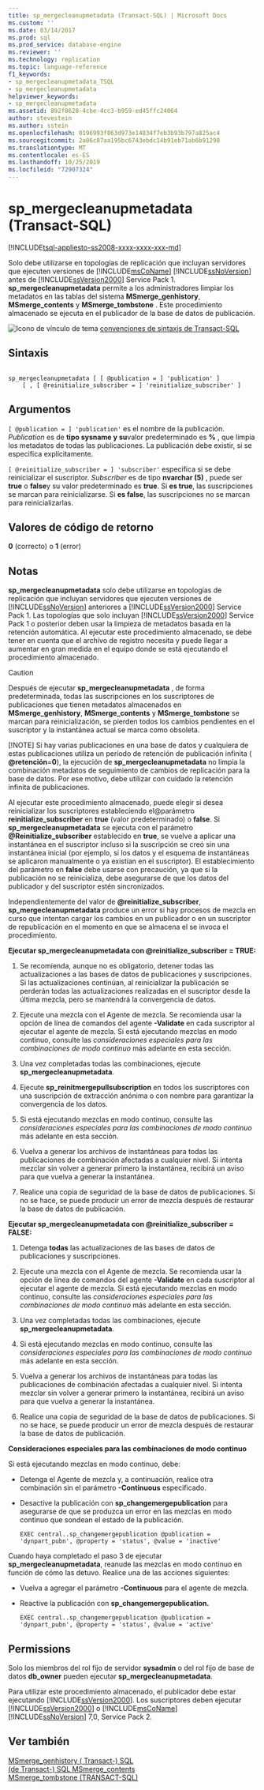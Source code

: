 ```yaml
---
title: sp_mergecleanupmetadata (Transact-SQL) | Microsoft Docs
ms.custom: ''
ms.date: 03/14/2017
ms.prod: sql
ms.prod_service: database-engine
ms.reviewer: ''
ms.technology: replication
ms.topic: language-reference
f1_keywords:
- sp_mergecleanupmetadata_TSQL
- sp_mergecleanupmetadata
helpviewer_keywords:
- sp_mergecleanupmetadata
ms.assetid: 892f8628-4cbe-4cc3-b959-ed45ffc24064
author: stevestein
ms.author: sstein
ms.openlocfilehash: 0196993f863d973e14834f7eb3b93b797a825ac4
ms.sourcegitcommit: 2a06c87aa195bc6743ebdc14b91eb71ab6b91298
ms.translationtype: MT
ms.contentlocale: es-ES
ms.lasthandoff: 10/25/2019
ms.locfileid: "72907324"
---
```

# <a name="sp_mergecleanupmetadata-transact-sql"></a>sp_mergecleanupmetadata (Transact-SQL)
[!INCLUDE[tsql-appliesto-ss2008-xxxx-xxxx-xxx-md](../../includes/tsql-appliesto-ss2008-xxxx-xxxx-xxx-md.md)]

  Solo debe utilizarse en topologías de replicación que incluyan servidores que ejecuten versiones de [!INCLUDE[msCoName](../../includes/msconame-md.md)] [!INCLUDE[ssNoVersion](../../includes/ssnoversion-md.md)] antes de [!INCLUDE[ssVersion2000](../../includes/ssversion2000-md.md)] Service Pack 1. **sp_mergecleanupmetadata** permite a los administradores limpiar los metadatos en las tablas del sistema **MSmerge_genhistory**, **MSmerge_contents** y **MSmerge_tombstone** . Este procedimiento almacenado se ejecuta en el publicador de la base de datos de publicación.  
  
 ![Icono de vínculo de tema](../../database-engine/configure-windows/media/topic-link.gif "Icono de vínculo de tema") [convenciones de sintaxis de Transact-SQL](../../t-sql/language-elements/transact-sql-syntax-conventions-transact-sql.md)  
  
## <a name="syntax"></a>Sintaxis  
  
```  
  
sp_mergecleanupmetadata [ [ @publication = ] 'publication' ]  
    [ , [ @reinitialize_subscriber = ] 'reinitialize_subscriber' ]  
```  
  
## <a name="arguments"></a>Argumentos  
`[ @publication = ] 'publication'` es el nombre de la publicación. *Publication* es de **tipo sysname y su**valor predeterminado es **%** , que limpia los metadatos de todas las publicaciones. La publicación debe existir, si se especifica explícitamente.  
  
`[ @reinitialize_subscriber = ] 'subscriber'` especifica si se debe reinicializar el suscriptor. *Subscriber* es de tipo **nvarchar (5)** , puede ser **true** o **false**y su valor predeterminado es **true**. Si **es true**, las suscripciones se marcan para reinicializarse. Si **es false**, las suscripciones no se marcan para reinicializarlas.  
  
## <a name="return-code-values"></a>Valores de código de retorno  
 **0** (correcto) o **1** (error)  
  
## <a name="remarks"></a>Notas  
 **sp_mergecleanupmetadata** solo debe utilizarse en topologías de replicación que incluyan servidores que ejecuten versiones de [!INCLUDE[ssNoVersion](../../includes/ssnoversion-md.md)] anteriores a [!INCLUDE[ssVersion2000](../../includes/ssversion2000-md.md)] Service Pack 1. Las topologías que solo incluyan [!INCLUDE[ssVersion2000](../../includes/ssversion2000-md.md)] Service Pack 1 o posterior deben usar la limpieza de metadatos basada en la retención automática. Al ejecutar este procedimiento almacenado, se debe tener en cuenta que el archivo de registro necesita y puede llegar a aumentar en gran medida en el equipo donde se está ejecutando el procedimiento almacenado.  
  
> [!CAUTION]
>  Después de ejecutar **sp_mergecleanupmetadata** , de forma predeterminada, todas las suscripciones en los suscriptores de publicaciones que tienen metadatos almacenados en **MSmerge_genhistory**, **MSmerge_contents** y **MSmerge_tombstone** se marcan para reinicialización, se pierden todos los cambios pendientes en el suscriptor y la instantánea actual se marca como obsoleta.  
> 
> [!NOTE]
>  Si hay varias publicaciones en una base de datos y cualquiera de estas publicaciones utiliza un período de retención de publicación infinita ( **\@retención**=**0**), la ejecución de **sp_mergecleanupmetadata** no limpia la combinación metadatos de seguimiento de cambios de replicación para la base de datos. Por ese motivo, debe utilizar con cuidado la retención infinita de publicaciones.  
  
 Al ejecutar este procedimiento almacenado, puede elegir si desea reinicializar los suscriptores estableciendo el\@parámetro **reinitialize_subscriber** en **true** (valor predeterminado) o **false**. Si **sp_mergecleanupmetadata** se ejecuta con el parámetro **\@Reinitialize_subscriber** establecido en **true**, se vuelve a aplicar una instantánea en el suscriptor incluso si la suscripción se creó sin una instantánea inicial (por ejemplo, si los datos y el esquema de instantáneas se aplicaron manualmente o ya existían en el suscriptor). El establecimiento del parámetro en **false** debe usarse con precaución, ya que si la publicación no se reinicializa, debe asegurarse de que los datos del publicador y del suscriptor estén sincronizados.  
  
 Independientemente del valor de **\@reinitialize_subscriber**, **sp_mergecleanupmetadata** produce un error si hay procesos de mezcla en curso que intentan cargar los cambios en un publicador o en un suscriptor de republicación en el momento en que se almacena el se invoca el procedimiento.  
  
 **Ejecutar sp_mergecleanupmetadata con \@reinitialize_subscriber = TRUE:**  
  
1.  Se recomienda, aunque no es obligatorio, detener todas las actualizaciones a las bases de datos de publicaciones y suscripciones. Si las actualizaciones continúan, al reinicializar la publicación se perderán todas las actualizaciones realizadas en el suscriptor desde la última mezcla, pero se mantendrá la convergencia de datos.  
  
2.  Ejecute una mezcla con el Agente de mezcla. Se recomienda usar la opción de línea de comandos del agente **-Validate** en cada suscriptor al ejecutar el agente de mezcla. Si está ejecutando mezclas en modo continuo, consulte las *consideraciones especiales para las combinaciones de modo continuo* más adelante en esta sección.  
  
3.  Una vez completadas todas las combinaciones, ejecute **sp_mergecleanupmetadata**.  
  
4.  Ejecute **sp_reinitmergepullsubscription** en todos los suscriptores con una suscripción de extracción anónima o con nombre para garantizar la convergencia de los datos.  
  
5.  Si está ejecutando mezclas en modo continuo, consulte las *consideraciones especiales para las combinaciones de modo continuo* más adelante en esta sección.  
  
6.  Vuelva a generar los archivos de instantáneas para todas las publicaciones de combinación afectadas a cualquier nivel. Si intenta mezclar sin volver a generar primero la instantánea, recibirá un aviso para que vuelva a generar la instantánea.  
  
7.  Realice una copia de seguridad de la base de datos de publicaciones. Si no se hace, se puede producir un error de mezcla después de restaurar la base de datos de publicación.  
  
 **Ejecutar sp_mergecleanupmetadata con \@reinitialize_subscriber = FALSE:**  
  
1.  Detenga **todas** las actualizaciones de las bases de datos de publicaciones y suscripciones.  
  
2.  Ejecute una mezcla con el Agente de mezcla. Se recomienda usar la opción de línea de comandos del agente **-Validate** en cada suscriptor al ejecutar el agente de mezcla. Si está ejecutando mezclas en modo continuo, consulte las *consideraciones especiales para las combinaciones de modo continuo* más adelante en esta sección.  
  
3.  Una vez completadas todas las combinaciones, ejecute **sp_mergecleanupmetadata**.  
  
4.  Si está ejecutando mezclas en modo continuo, consulte las *consideraciones especiales para las combinaciones de modo continuo* más adelante en esta sección.  
  
5.  Vuelva a generar los archivos de instantáneas para todas las publicaciones de combinación afectadas a cualquier nivel. Si intenta mezclar sin volver a generar primero la instantánea, recibirá un aviso para que vuelva a generar la instantánea.  
  
6.  Realice una copia de seguridad de la base de datos de publicaciones. Si no se hace, se puede producir un error de mezcla después de restaurar la base de datos de publicación.  

 **Consideraciones especiales para las combinaciones de modo continuo**  
  
 Si está ejecutando mezclas en modo continuo, debe:  
  
-   Detenga el Agente de mezcla y, a continuación, realice otra combinación sin el parámetro **-Continuous** especificado.  
  
-   Desactive la publicación con **sp_changemergepublication** para asegurarse de que se produzca un error en las mezclas en modo continuo que sondean el estado de la publicación.  
  
    ```  
    EXEC central..sp_changemergepublication @publication = 'dynpart_pubn', @property = 'status', @value = 'inactive'  
    ```  
  
 Cuando haya completado el paso 3 de ejecutar **sp_mergecleanupmetadata**, reanude las mezclas en modo continuo en función de cómo las detuvo. Realice una de las acciones siguientes:  
  
-   Vuelva a agregar el parámetro **-Continuous** para el agente de mezcla.  
  
-   Reactive la publicación con **sp_changemergepublication.**  
  
    ```  
    EXEC central..sp_changemergepublication @publication = 'dynpart_pubn', @property = 'status', @value = 'active'  
    ```  
  
## <a name="permissions"></a>Permissions  
 Solo los miembros del rol fijo de servidor **sysadmin** o del rol fijo de base de datos **db_owner** pueden ejecutar **sp_mergecleanupmetadata**.  
  
 Para utilizar este procedimiento almacenado, el publicador debe estar ejecutando [!INCLUDE[ssVersion2000](../../includes/ssversion2000-md.md)]. Los suscriptores deben ejecutar [!INCLUDE[ssVersion2000](../../includes/ssversion2000-md.md)] o [!INCLUDE[msCoName](../../includes/msconame-md.md)] [!INCLUDE[ssNoVersion](../../includes/ssnoversion-md.md)] 7,0, Service Pack 2.  
  
## <a name="see-also"></a>Ver también  
 [MSmerge_genhistory &#40; Transact-&#41; SQL](../../relational-databases/system-tables/msmerge-genhistory-transact-sql.md)  
 [ &#40;de Transact-&#41; SQL MSmerge_contents](../../relational-databases/system-tables/msmerge-contents-transact-sql.md)  
 [MSmerge_tombstone &#40;TRANSACT-SQL&#41;](../../relational-databases/system-tables/msmerge-tombstone-transact-sql.md)  
  
  
